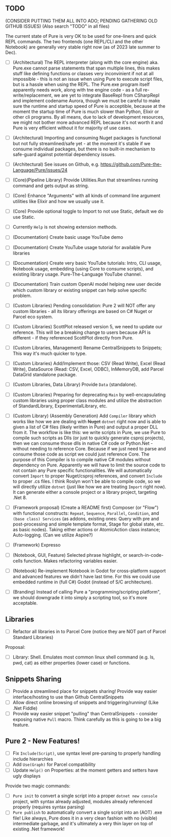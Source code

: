 ## TODO

(CONSIDER PUTTING THEM ALL INTO ADO; PENDING GATHERING OLD GITHUB ISSUES)
(Also search "TODO" in all files)

The current state of Pure is very OK to be used for one-liners and quick REPL commands. The two frontends (one REPL/CLI and the other Notebook) are generally very stable right now (as of 2023 late summer to Dec).

- [ ] (Architectural) The REPL interpreter (along with the core engine) aka. Pure.exe cannot parse statements that span multiple lines, this makes stuff like defining functions or classes very inconvinient if not at all impossible - this is not an issue when using Pure to execute script files, but is a hassle when using the REPL. The Pure.exe program itself apparently needs work, along with tne engine code - as a full re-write/replacement, we are yet to integrate BaseRepl from CSharpRepl and implement codename Aurora, though we must be careful to make sure the runtime and startup speed of Pure is acceptible, because at the moment the startup time of Pure is much slower than Python, Elixir or other cli programs. By all means, due to lack of development resources, we might not bother more advanced REPL because it's not worth it and Pure is very efficient without it for majority of use cases.
- [ ] (Architectural) Importing and consuming Nuget packages is functional but not fully streamlined/safe yet - at the moment it's stable if we consume individual packages, but there is no built-in mechanism to safe-guard against potential dependency issues.
- [ ] (Architectural) See issues on Github, e.g. https://github.com/Pure-the-Language/Pure/issues/24

- [ ] (Core)(Pipeline Library) Provide Utilities.Run that streamlines running command and gets output as string.
- [ ] (Core) Enhance "Arguments" with all kinds of command line argument utilities like Elixir and how we usually use it.
- [ ] (Core) Provide optional toggle to Import to not use Static, default we do use Static.
- [ ] Currently `Help` is not showing extension methods.

- [ ] (Documentation) Create basic usage YouTube demo
- [ ] (Documentation) Create YouTube usage tutorial for available Pure libraries
- [ ] (Documentation) Create very basic YouTube tutorials: Intro, CLI usage, Notebook usage, embedding (using Core to consume scripts), and existing library usage. Pure-The-Language YouTube channel.
- [ ] (Documentation) Train custom OpenAI model helping new user decide which custom library or existing snippet can help solve specific problem.

- [ ] (Custom Libraries) Pending consolidation: Pure 2 will NOT offer any custom libraries - all its library offerings are based on C# Nuget or Parcel eco system.
- [ ] (Custom Libraries) ScottPlot released version 5, we need to update our reference. This will be a breaking change to users because API is different - if they referenced ScottPlot directly from Pure.
- [ ] (Custom Libraries, Management) Rename CentralSnippets to Snippets; This way it's much quicker to type.
- [ ] (Custom Libraries) Add/Implement those: CSV (Read Write), Excel (Read Write), DataSource (Read: CSV, Excel, ODBC), InMemoryDB, add Parcel DataGrid standalone package.
- [ ] (Custom Libraries, Data Library) Provide `Data` (standalone).
- [ ] (Custom Libraries) Preparing for deprecating `Main` by well-encapsulating custom libraries using proper class modules and utilize the abstraction of StandardLibrary, ExperimentalLibrary, etc.
- [ ] (Custom Library) (Assembly Generation) Add `Compiler` library which works like how we are dealing with ~~Nuget~~ `dotnet` right now and is able to given a list of C# files (likely written in Pure) and output a proper DLL from it. The workflow is like this: we write scripts in Pure, we use Pure to compile such scripts as Dlls (or just to quickly generate csproj projects), then we can consume those dlls in native C# code or Python.Net - without needing to reference Core. Because if we just need to parse and consume those code as script we could just reference Core. The purpose of this Compiler is to compile native C# modules without dependency on Pure. Apparently we will have to limit the source code to not contain any Pure specific functionalities. We will automatically convert `Import` to proper Nuget/csproj references, and convert `Include` to proper .cs files. I think Roslyn won't be able to compile code, so we will directly utilize `dotnet` (just like how we are treating `Import` right now). It can generate either a console project or a library project, targeting .Net 8.

- [ ] (Framework proposal) (Create a README first) Composer (or "Flow") with functional constructs: `Repeat`, `Sequence`, `Parallel`, `Condition`, and `(base class) Services` (as addons, existing ones: Query with pre and post-processing and simple template format, Stage for global state, etc. as basic nodes). Taking either actions or AtomicAction class instance; Auto-logging. (Can we utilize Aspire?)
- [ ] (Framework) Expresso

- [ ] (Notebook, GUI, Feature) Selected phrase highlight, or search-in-code-cells function. Makes refactoring variables easier.
- [ ] (Notebook) Re-implement Notebook in Godot for cross-platform support and advanced features we didn't have last time. For this we could use embedded runtime in (full C#) Godot (instead of S/C architecture).
- [ ] (Branding) Instead of calling Pure a "programming/scripting platform", we should downgrade it into simply a scripting tool, so it's more acceptable.

## Libraries

- [ ] Refactor all libraries in to Parcel Core (notice they are NOT part of Parcel Standard Libraries)

Proposal:

- [ ] Library: Shell. Emulates most common linux shell command (e.g. ls, pwd, cat) as either properties (lower case) or functions.

## Snippets Sharing

- [ ] Provide a streamlined place for snippets sharing! Provide way easier interface/hosting to use than Github CentralSnippets
- [ ] Allow direct online browsing of snippets and triggering/running! (Like .Net Fiddle)
- [ ] Provide way easier snippet "pulling" than CentralSnippets - consider exposing native `Pull` macro. Think carefully as this is going to be a big feature.

## Pure 2 - New Features!

- [ ] Fix `Include(Script)`, use syntax level pre-parsing to properly handling include hierarchies
- [ ] Add `Use(Graph)` for Parcel compatibility
- [ ] Update `Help()` on Properties: at the moment getters and setters have ugly displays

Provide two magic commands:

- [ ] `Pure init` to convert a single script into a proper `dotnet new console` project, with syntax already adjusted, modules already referenced properly (requires syntax parsing)
- [ ] `Pure publish` to automatically convert a single script into an (AOT) .exe file! Like always, Pure does it in a very clean fashion with no (visible) intermediate garbage, and it's ultimately a very thin layer on top of existing .Net framework!